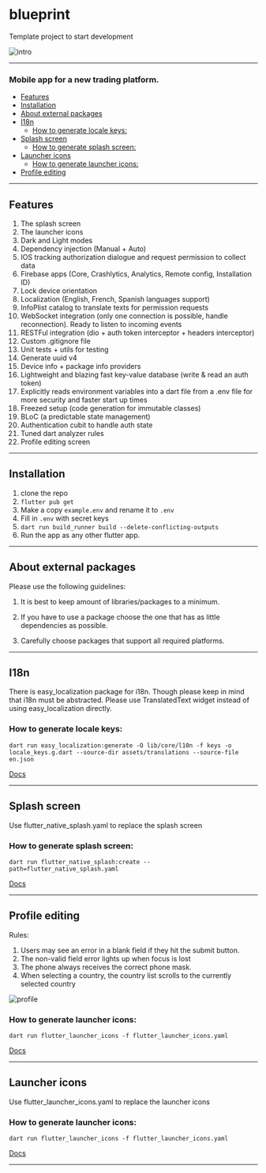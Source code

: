 # blueprint

Template project to start development

![intro](https://github.com/deuscode-io/blueprint/assets/165549052/faf0fae2-b878-4874-94bb-ba1f28be3f3e)


---

### Mobile app for a new trading platform.

- [Features](#features)
- [Installation](#installation)
- [About external packages](#about-external-packages)
- [I18n](#i18n)
    - [How to generate locale keys:](#how-to-generate-locale-keys)
- [Splash screen](#splash-screen)
    - [How to generate splash screen:](#how-to-generate-splash-screen)
- [Launcher icons](#launcher-icons)
    - [How to generate launcher icons:](#how-to-generate-launcher-icons)
- [Profile editing](#profile-editing)

---

## Features
1. The splash screen 
2. The launcher icons
3. Dark and Light modes
4. Dependency injection (Manual + Auto)
5. IOS tracking authorization dialogue and request permission to collect data
6. Firebase apps (Core, Crashlytics, Analytics, Remote config, Installation ID)
7. Lock device orientation
8. Localization (English, French, Spanish languages support)
9. InfoPlist catalog to translate texts for permission requests
10. WebSocket integration (only one connection is possible, handle reconnection). Ready to listen to incoming events
11. RESTFul integration (dio + auth token interceptor + headers interceptor)
12. Custom .gitignore file
13. Unit tests + utils for testing
14. Generate uuid v4
15. Device info + package info providers 
16. Lightweight and blazing fast key-value database (write & read an auth token)
17. Explicitly reads environment variables into a dart file from a .env file for more security and faster start up times 
18. Freezed setup (code generation for immutable classes)
19. BLoC (a predictable state management)
20. Authentication cubit to handle auth state 
21. Tuned dart analyzer rules
22. Profile editing screen

---

## Installation

1. clone the repo
2. `flutter pub get`
3. Make a copy `example.env` and rename it to `.env`
4. Fill in `.env` with secret keys
5. `dart run build_runner build --delete-conflicting-outputs`
6. Run the app as any other flutter app.

---

## About external packages

Please use the following guidelines:

1. It is best to keep amount of libraries/packages to a minimum.

2. If you have to use a package choose the one that has as little dependencies as possible.

3. Carefully choose packages that support all required platforms.

---

## I18n

There is easy_localization package for i18n. Though please keep in mind that i18n must be
abstracted. Please use TranslatedText widget instead of using easy_localization directly.

### How to generate locale keys:

```shell
dart run easy_localization:generate -O lib/core/l10n -f keys -o locale_keys.g.dart --source-dir assets/translations --source-file en.json
```

[Docs](https://pub.dev/packages/easy_localization#-localization-keys)

---

## Splash screen

Use flutter_native_splash.yaml to replace the splash screen

### How to generate splash screen:

```shell
dart run flutter_native_splash:create --path=flutter_native_splash.yaml
```

[Docs](https://pub.dev/packages/flutter_native_splash)

---

## Profile editing

Rules:
1. Users may see an error in a blank field if they hit the submit button.
2. The non-valid field error lights up when focus is lost
3. The phone always receives the correct phone mask.
4. When selecting a country, the country list scrolls to the currently selected country

![profile](https://github.com/deuscode-io/blueprint/assets/165549052/e13af5e0-09f5-4cca-be22-285f38fb2903)


### How to generate launcher icons:

```shell
dart run flutter_launcher_icons -f flutter_launcher_icons.yaml
```

[Docs](https://pub.dev/packages/flutter_launcher_icons)

---

## Launcher icons

Use flutter_launcher_icons.yaml to replace the launcher icons

### How to generate launcher icons:

```shell
dart run flutter_launcher_icons -f flutter_launcher_icons.yaml
```

[Docs](https://pub.dev/packages/flutter_launcher_icons)

---
